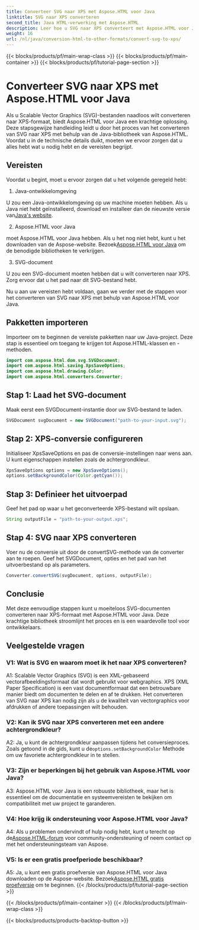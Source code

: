 ```yaml
---
title: Converteer SVG naar XPS met Aspose.HTML voor Java
linktitle: SVG naar XPS converteren
second_title: Java HTML-verwerking met Aspose.HTML
description: Leer hoe u SVG naar XPS converteert met Aspose.HTML voor Java. Eenvoudige, stapsgewijze handleiding voor naadloze conversies.
weight: 16
url: /nl/java/conversion-html-to-other-formats/convert-svg-to-xps/
---
```


{{< blocks/products/pf/main-wrap-class >}}
{{< blocks/products/pf/main-container >}}
{{< blocks/products/pf/tutorial-page-section >}}

# Converteer SVG naar XPS met Aspose.HTML voor Java


Als u Scalable Vector Graphics (SVG)-bestanden naadloos wilt converteren naar XPS-formaat, biedt Aspose.HTML voor Java een krachtige oplossing. Deze stapsgewijze handleiding leidt u door het proces van het converteren van SVG naar XPS met behulp van de Java-bibliotheek van Aspose.HTML. Voordat u in de technische details duikt, moeten we ervoor zorgen dat u alles hebt wat u nodig hebt en de vereisten begrijpt.

## Vereisten

Voordat u begint, moet u ervoor zorgen dat u het volgende geregeld hebt:

1. Java-ontwikkelomgeving

 U zou een Java-ontwikkelomgeving op uw machine moeten hebben. Als u Java niet hebt geïnstalleerd, download en installeer dan de nieuwste versie van[Java's website](https://www.oracle.com/java/technologies/javase-downloads.html).

2. Aspose.HTML voor Java

 moet Aspose.HTML voor Java hebben. Als u het nog niet hebt, kunt u het downloaden van de Aspose-website. Bezoek[Aspose.HTML voor Java](https://releases.aspose.com/html/java/) om de benodigde bibliotheken te verkrijgen.

3. SVG-document

U zou een SVG-document moeten hebben dat u wilt converteren naar XPS. Zorg ervoor dat u het pad naar dit SVG-bestand hebt.

Nu u aan uw vereisten hebt voldaan, gaan we verder met de stappen voor het converteren van SVG naar XPS met behulp van Aspose.HTML voor Java.

## Pakketten importeren

Importeer om te beginnen de vereiste pakketten naar uw Java-project. Deze stap is essentieel om toegang te krijgen tot Aspose.HTML-klassen en -methoden.

```java
import com.aspose.html.dom.svg.SVGDocument;
import com.aspose.html.saving.XpsSaveOptions;
import com.aspose.html.drawing.Color;
import com.aspose.html.converters.Converter;
```

## Stap 1: Laad het SVG-document

Maak eerst een SVGDocument-instantie door uw SVG-bestand te laden.

```java
SVGDocument svgDocument = new SVGDocument("path-to-your-input.svg");
```

## Stap 2: XPS-conversie configureren

Initialiseer XpsSaveOptions en pas de conversie-instellingen naar wens aan. U kunt eigenschappen instellen zoals de achtergrondkleur.

```java
XpsSaveOptions options = new XpsSaveOptions();
options.setBackgroundColor(Color.getCyan());
```

## Stap 3: Definieer het uitvoerpad

Geef het pad op waar u het geconverteerde XPS-bestand wilt opslaan.

```java
String outputFile = "path-to-your-output.xps";
```

## Stap 4: SVG naar XPS converteren

Voer nu de conversie uit door de convertSVG-methode van de converter aan te roepen. Geef het SVGDocument, opties en het pad van het uitvoerbestand op als parameters.

```java
Converter.convertSVG(svgDocument, options, outputFile);
```

## Conclusie

Met deze eenvoudige stappen kunt u moeiteloos SVG-documenten converteren naar XPS-formaat met Aspose.HTML voor Java. Deze krachtige bibliotheek stroomlijnt het proces en is een waardevolle tool voor ontwikkelaars.

## Veelgestelde vragen

### V1: Wat is SVG en waarom moet ik het naar XPS converteren?

A1: Scalable Vector Graphics (SVG) is een XML-gebaseerd vectorafbeeldingsformaat dat wordt gebruikt voor webgraphics. XPS (XML Paper Specification) is een vast documentformaat dat een betrouwbare manier biedt om documenten te delen en af te drukken. Het converteren van SVG naar XPS kan nodig zijn als u de kwaliteit van vectorgraphics voor afdrukken of andere toepassingen wilt behouden.

### V2: Kan ik SVG naar XPS converteren met een andere achtergrondkleur?

 A2: Ja, u kunt de achtergrondkleur aanpassen tijdens het conversieproces. Zoals getoond in de gids, kunt u de`options.setBackgroundColor` Methode om uw favoriete achtergrondkleur in te stellen.

### V3: Zijn er beperkingen bij het gebruik van Aspose.HTML voor Java?

A3: Aspose.HTML voor Java is een robuuste bibliotheek, maar het is essentieel om de documentatie en systeemvereisten te bekijken om compatibiliteit met uw project te garanderen.

### V4: Hoe krijg ik ondersteuning voor Aspose.HTML voor Java?

 A4: Als u problemen ondervindt of hulp nodig hebt, kunt u terecht op de[Aspose.HTML-forum](https://forum.aspose.com/) voor community-ondersteuning of neem contact op met het ondersteuningsteam van Aspose.

### V5: Is er een gratis proefperiode beschikbaar?

 A5: Ja, u kunt een gratis proefversie van Aspose.HTML voor Java downloaden op de Aspose-website. Bezoek[Aspose.HTML gratis proefversie](https://releases.aspose.com/) om te beginnen.
{{< /blocks/products/pf/tutorial-page-section >}}

{{< /blocks/products/pf/main-container >}}
{{< /blocks/products/pf/main-wrap-class >}}

{{< blocks/products/products-backtop-button >}}
